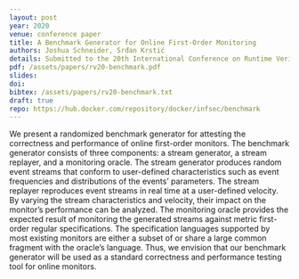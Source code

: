 ```yaml
---
layout: post
year: 2020
venue: conference paper
title: A Benchmark Generator for Online First-Order Monitoring
authors: Joshua Schneider, Srđan Krstić
details: Submitted to the 20th International Conference on Runtime Verification (RV 2020).
pdf: /assets/papers/rv20-benchmark.pdf
slides:
doi: 
bibtex: /assets/papers/rv20-benchmark.txt
draft: true
repo: https://hub.docker.com/repository/docker/infsec/benchmark
---
```


We present a randomized benchmark generator for attesting the correctness and performance of online first-order monitors. The benchmark generator consists of three components: a stream generator, a stream replayer, and a monitoring oracle. The stream generator produces random event streams that conform to user-defined characteristics such as event frequencies and distributions of the events’ parameters. The stream replayer reproduces event streams in real time at a user-defined velocity. By varying the stream characteristics and velocity, their impact on the monitor’s performance can be analyzed. The monitoring oracle provides the expected result of monitoring the generated streams against metric first-order regular specifications. The specification languages supported by most existing monitors are either a subset of or share a large common fragment with the oracle’s language. Thus, we envision that our benchmark generator will be used as a standard correctness and performance testing tool for online monitors.
